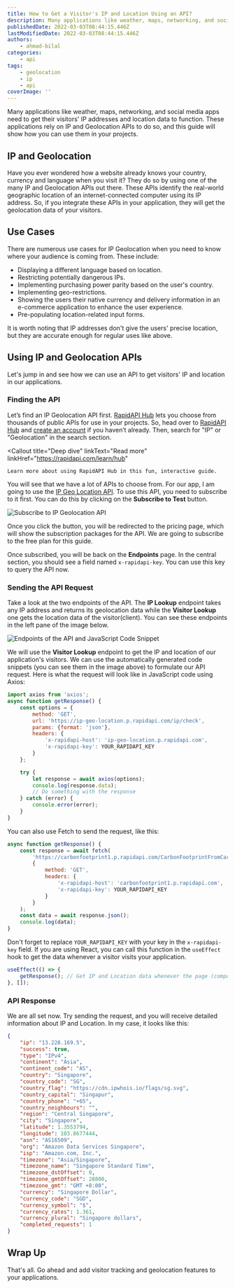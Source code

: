 ```yaml
---
title: How to Get a Visitor's IP and Location Using an API?
description: Many applications like weather, maps, networking, and social media apps need to get their visitors' IP addresses and location data to function. These applications rely on IP and Geolocation APIs to do so, and this guide will show how you can use them in your projects.
publishedDate: 2022-03-03T08:44:15.446Z
lastModifiedDate: 2022-03-03T08:44:15.446Z
authors:
    - ahmad-bilal
categories:
    - api
tags:
    - geolocation
    - ip
    - api
coverImage: ''
---
```


<Lead>

Many applications like weather, maps, networking, and social media apps need to get their visitors' IP addresses and location data to function. These applications rely on IP and Geolocation APIs to do so, and this guide will show how you can use them in your projects.

</Lead>

## IP and Geolocation

Have you ever wondered how a website already knows your country, currency and language when you visit it? They do so by using one of the many IP and Geolocation APIs out there. These APIs identify the real-world geographic location of an internet-connected computer using its IP address. So, if you integrate these APIs in your application, they will get the geolocation data of your visitors.

## Use Cases

There are numerous use cases for IP Geolocation when you need to know where your audience is coming from. These include:

-   Displaying a different language based on location.
-   Restricting potentially dangerous IPs.
-   Implementing purchasing power parity based on the user's country.
-   Implementing geo-restrictions.
-   Showing the users their native currency and delivery information in an e-commerce application to enhance the user experience.
-   Pre-populating location-related input forms.

It is worth noting that IP addresses don't give the users' precise location, but they are accurate enough for regular uses like above.

## Using IP and Geolocation APIs

Let's jump in and see how we can use an API to get visitors' IP and location in our applications.

### Finding the API

Let’s find an IP Geolocation API first. [RapidAPI Hub](https://RapidAPI.com/hub?utm_source=RapidAPI.com/guides&utm_medium=DevRel&utm_campaign=DevRel) lets you choose from thousands of public APIs for use in your projects. So, head over to [RapidAPI Hub](https://RapidAPI.com/hub?utm_source=RapidAPI.com/guides&utm_medium=DevRel&utm_campaign=DevRel) and [create an account](https://RapidAPI.com/auth/sign-up?referral=/hub?utm_source=RapidAPI.com/guides&utm_medium=DevRel&utm_campaign=DevRel) if you haven’t already. Then, search for "IP" or "Geolocation" in the search section.

<Callout
	title="Deep dive"
	linkText="Read more"
	linkHref="https://rapidapi.com/learn/hub"
>
	Learn more about using RapidAPI Hub in this fun, interactive guide.
</Callout>

You will see that we have a lot of APIs to choose from. For our app, I am going to use the [IP Geo Location API](https://rapidapi.com/natkapral/api/ip-geo-location/?utm_source=RapidAPI.com/guides&utm_medium=DevRel&utm_campaign=DevRel). To use this API, you need to subscribe to it first. You can do this by clicking on the **Subscribe to Test** button.

![Subscribe to IP Geolocation API](https://raw.githubusercontent.com/RapidAPI/DevRel-Stack-Data/production/guides/posts/use-geolocation-api/images/subscribe.png)

Once you click the button, you will be redirected to the pricing page, which will show the subscription packages for the API. We are going to subscribe to the free plan for this guide.

Once subscribed, you will be back on the **Endpoints** page. In the central section, you should see a field named `x-rapidapi-key`. You can use this key to query the API now.

### Sending the API Request

Take a look at the two endpoints of the API. The **IP Lookup** endpoint takes any IP address and returns its geolocation data while the **Visitor Lookup** one gets the location data of the visitor(client). You can see these endpoints in the left pane of the image below.

![Endpoints of the API and JavaScript Code Snippet](https://raw.githubusercontent.com/RapidAPI/DevRel-Stack-Data/production/guides/posts/use-geolocation-api/images/endpoints.png)

We will use the **Visitor Lookup** endpoint to get the IP and location of our application's visitors. We can use the automatically generated code snippets (you can see them in the image above) to formulate our API request. Here is what the request will look like in JavaScript code using Axios:

```js
import axios from 'axios';
async function getResponse() {
	const options = {
		method: 'GET',
		url: 'https://ip-geo-location.p.rapidapi.com/ip/check',
		params: {format: 'json'},
		headers: {
			'x-rapidapi-host': 'ip-geo-location.p.rapidapi.com',
			'x-rapidapi-key': YOUR_RAPIDAPI_KEY
		}
	};

	try {
		let response = await axios(options);
		console.log(response.data);
		// Do something with the response
	} catch (error) {
		console.error(error);
	}
}
```

You can also use Fetch to send the request, like this:

```js
async function getResponse() {
	const response = await fetch(
		'https://carbonfootprint1.p.rapidapi.com/CarbonFootprintFromCarTravel?distance=100&vehicle=SmallDieselCar',
		{
			method: 'GET',
			headers: {
				'x-rapidapi-host': 'carbonfootprint1.p.rapidapi.com',
				'x-rapidapi-key': YOUR_RAPIDAPI_KEY
			}
		}
	);
	const data = await response.json();
	console.log(data);
}
```

Don't forget to replace `YOUR_RAPIDAPI_KEY` with your key in the `x-rapidapi-key` field. If you are using React, you can call this function in the `useEffect` hook to get the data whenever a visitor visits your application.

```js
useEffect(() => {
	getResponse(); // Get IP and Location data whenever the page (component) loads.
}, []);
```

### API Response

We are all set now. Try sending the request, and you will receive detailed information about IP and Location. In my case, it looks like this:

```json
{
	"ip": "13.228.169.5",
	"success": true,
	"type": "IPv4",
	"continent": "Asia",
	"continent_code": "AS",
	"country": "Singapore",
	"country_code": "SG",
	"country_flag": "https://cdn.ipwhois.io/flags/sg.svg",
	"country_capital": "Singapur",
	"country_phone": "+65",
	"country_neighbours": "",
	"region": "Central Singapore",
	"city": "Singapore",
	"latitude": 1.3553794,
	"longitude": 103.8677444,
	"asn": "AS16509",
	"org": "Amazon Data Services Singapore",
	"isp": "Amazon.com, Inc.",
	"timezone": "Asia/Singapore",
	"timezone_name": "Singapore Standard Time",
	"timezone_dstOffset": 0,
	"timezone_gmtOffset": 28800,
	"timezone_gmt": "GMT +8:00",
	"currency": "Singapore Dollar",
	"currency_code": "SGD",
	"currency_symbol": "$",
	"currency_rates": 1.361,
	"currency_plural": "Singapore dollars",
	"completed_requests": 1
}
```

## Wrap Up

That's all. Go ahead and add visitor tracking and geolocation features to your applications.

